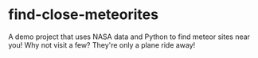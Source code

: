 # find-close-meteorites
A demo project that uses NASA data and Python to find meteor sites near you! 
Why not visit a few? They're only a plane ride away!
